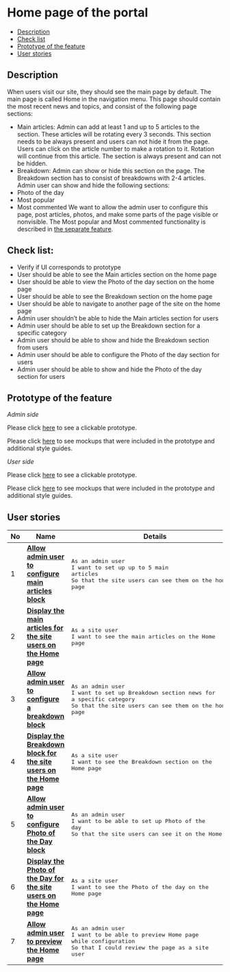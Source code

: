 # Home page of the portal

- [Description](#description)
- [Check list](#check-list)
- [Prototype of the feature](#prototype-of-the-feature)
- [User stories](#user-stories)

## Description

When users visit our site, they should see the main page by default. The main page is called Home in the navigation menu. This page should contain the most recent news and topics, and consist of the following page sections:
  - Main articles: Admin can add at least 1 and up to 5 articles to the section. These articles will be rotating every 3 seconds. This section needs to be always present and users can not hide it from the page. Users can click on the article number to make a rotation to it. Rotation will continue from this article. The section is always present and can not be hidden.
  - Breakdown: Admin can show or hide this section on the page. The Breakdown section has to consist of breakdowns with 2-4 articles. 
Admin user can show and hide the following sections:
  - Photo of the day
  - Most popular
  - Most commented
We want to allow the admin user to configure this page, post articles, photos, and make some parts of the page visible or nonvisible.
The Most popular and Most commented functionality is described in [the separate feature](/products/sport_news_portal/web_application_features/home_page/user_stories/most_popular_and_commented).

## Check list:

  - Verify if UI corresponds to prototype
  - User should be able to see the Main articles section on the home page
  - User should be able to view the Photo of the day section on the home page
  - User should be able to see the Breakdown section on the home page
  - User should be able to navigate to another page of the site on the home page
  - Admin user shouldn’t be able to hide the Main articles section for users
  - Admin user should be able to set up the Breakdown section for a specific category
  - Admin user should be able to show and hide the Breakdown section from users
  - Admin user should be able to configure the Photo of the day section for users
  - Admin user should be able to show and hide the Photo of the day section for users

## Prototype of the feature

_Admin side_

Please click [here](https://www.figma.com/proto/BpGy9tY0mE6hfw0hUN2Qeb/Home-Page?node-id=0%3A1074&viewport=-716%2C546%2C0.10301588475704193&scaling=min-zoom) to see a clickable prototype.

Please click [here](https://www.figma.com/file/BpGy9tY0mE6hfw0hUN2Qeb/Home-Page?node-id=0%3A1073) to see mockups that were included in the prototype and additional style guides.

_User side_

Please click [here](https://www.figma.com/proto/BpGy9tY0mE6hfw0hUN2Qeb/Home-Page?node-id=0%3A2&viewport=530%2C561%2C0.07127833366394043&scaling=min-zoom) to see a clickable prototype.

Please click [here](https://www.figma.com/file/BpGy9tY0mE6hfw0hUN2Qeb/Home-Page?node-id=0%3A1) to see mockups that were included in the prototype and additional style guides.

## User stories

No           |      Name     |   Details
------------ | ------------- | -------------
1 |[**Allow admin user to configure main articles block**](/products/sport_news_portal/web_application_features/home_page/user_stories/configuration_of_main_articles_block)|<pre>As an admin user<br>I want to set up up to 5 main articles<br>So that the site users can see them on the home page</pre>
2 |[**Display the main articles for the site users on the Home page**](/products/sport_news_portal/web_application_features/home_page/user_stories/display_main_articles_for_user)|<pre>As a site user<br>I want to see the main articles on the Home page</pre>
3 |[**Allow admin user to configure a breakdown block**](/products/sport_news_portal/web_application_features/home_page/user_stories/configuration_of_breakdown_block)|<pre>As an admin user<br>I want to set up Breakdown section news for a specific category<br>So that the site users can see them on the home page</pre>
4 |[**Display the Breakdown block for the site users on the Home page**](/products/sport_news_portal/web_application_features/home_page/user_stories/display_breakdown_for_user)|<pre>As a site user<br>I want to see the Breakdown section on the Home page</pre>
5 |[**Allow admin user to configure Photo of the Day block**](/products/sport_news_portal/web_application_features/home_page/user_stories/configuration_of_photo_of_the_day_block)|<pre>As an admin user<br>I want to be able to set up Photo of the day<br>So that the site users can see it on the Home page</pre>
6 |[**Display the Photo of the Day for the site users on the Home page**](/products/sport_news_portal/web_application_features/home_page/user_stories/display_photo_of_the_day_for_user)|<pre>As a site user<br>I want to see the Photo of the day on the Home page</pre>
7 |[**Allow admin user to preview the Home page**](/products/sport_news_portal/web_application_features/home_page/user_stories/home_page_preview)|<pre>As an admin user<br>I want to be able to preview Home page while configuration<br>So that I could review the page as a site user</pre>
